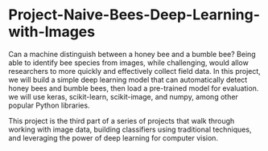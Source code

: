 # Project-Naive-Bees-Deep-Learning-with-Images
Can a machine distinguish between a honey bee and a bumble bee? Being able to identify bee species from images, while challenging, would allow researchers to more quickly and effectively collect field data. In this project, we will build a simple deep learning model that can automatically detect honey bees and bumble bees, then load a pre-trained model for evaluation. we will use keras, scikit-learn, scikit-image, and numpy, among other popular Python libraries.

This project is the third part of a series of projects that walk through working with image data, building classifiers using traditional techniques, and leveraging the power of deep learning for computer vision.
